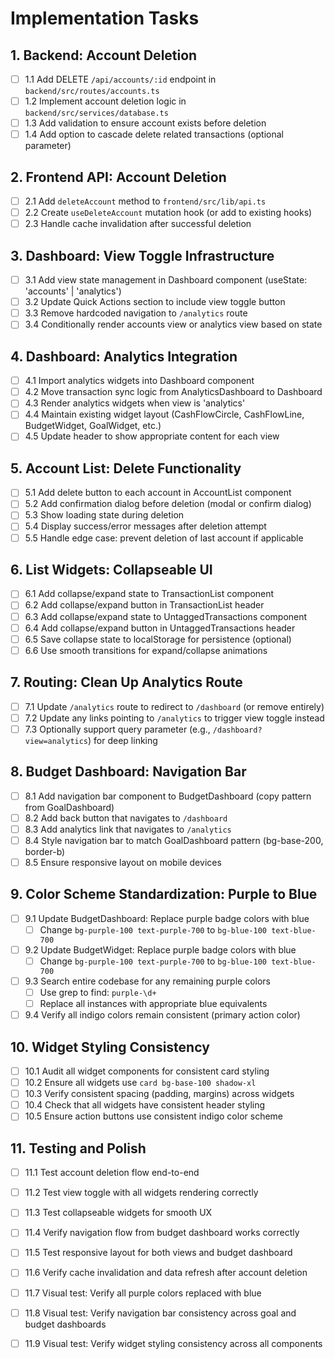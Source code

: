 # Implementation Tasks

## 1. Backend: Account Deletion
- [ ] 1.1 Add DELETE `/api/accounts/:id` endpoint in `backend/src/routes/accounts.ts`
- [ ] 1.2 Implement account deletion logic in `backend/src/services/database.ts`
- [ ] 1.3 Add validation to ensure account exists before deletion
- [ ] 1.4 Add option to cascade delete related transactions (optional parameter)

## 2. Frontend API: Account Deletion
- [ ] 2.1 Add `deleteAccount` method to `frontend/src/lib/api.ts`
- [ ] 2.2 Create `useDeleteAccount` mutation hook (or add to existing hooks)
- [ ] 2.3 Handle cache invalidation after successful deletion

## 3. Dashboard: View Toggle Infrastructure
- [ ] 3.1 Add view state management in Dashboard component (useState: 'accounts' | 'analytics')
- [ ] 3.2 Update Quick Actions section to include view toggle button
- [ ] 3.3 Remove hardcoded navigation to `/analytics` route
- [ ] 3.4 Conditionally render accounts view or analytics view based on state

## 4. Dashboard: Analytics Integration
- [ ] 4.1 Import analytics widgets into Dashboard component
- [ ] 4.2 Move transaction sync logic from AnalyticsDashboard to Dashboard
- [ ] 4.3 Render analytics widgets when view is 'analytics'
- [ ] 4.4 Maintain existing widget layout (CashFlowCircle, CashFlowLine, BudgetWidget, GoalWidget, etc.)
- [ ] 4.5 Update header to show appropriate content for each view

## 5. Account List: Delete Functionality
- [ ] 5.1 Add delete button to each account in AccountList component
- [ ] 5.2 Add confirmation dialog before deletion (modal or confirm dialog)
- [ ] 5.3 Show loading state during deletion
- [ ] 5.4 Display success/error messages after deletion attempt
- [ ] 5.5 Handle edge case: prevent deletion of last account if applicable

## 6. List Widgets: Collapseable UI
- [ ] 6.1 Add collapse/expand state to TransactionList component
- [ ] 6.2 Add collapse/expand button in TransactionList header
- [ ] 6.3 Add collapse/expand state to UntaggedTransactions component
- [ ] 6.4 Add collapse/expand button in UntaggedTransactions header
- [ ] 6.5 Save collapse state to localStorage for persistence (optional)
- [ ] 6.6 Use smooth transitions for expand/collapse animations

## 7. Routing: Clean Up Analytics Route
- [ ] 7.1 Update `/analytics` route to redirect to `/dashboard` (or remove entirely)
- [ ] 7.2 Update any links pointing to `/analytics` to trigger view toggle instead
- [ ] 7.3 Optionally support query parameter (e.g., `/dashboard?view=analytics`) for deep linking

## 8. Budget Dashboard: Navigation Bar
- [ ] 8.1 Add navigation bar component to BudgetDashboard (copy pattern from GoalDashboard)
- [ ] 8.2 Add back button that navigates to `/dashboard`
- [ ] 8.3 Add analytics link that navigates to `/analytics`
- [ ] 8.4 Style navigation bar to match GoalDashboard pattern (bg-base-200, border-b)
- [ ] 8.5 Ensure responsive layout on mobile devices

## 9. Color Scheme Standardization: Purple to Blue
- [ ] 9.1 Update BudgetDashboard: Replace purple badge colors with blue
  - [ ] Change `bg-purple-100 text-purple-700` to `bg-blue-100 text-blue-700`
- [ ] 9.2 Update BudgetWidget: Replace purple badge colors with blue
  - [ ] Change `bg-purple-100 text-purple-700` to `bg-blue-100 text-blue-700`
- [ ] 9.3 Search entire codebase for any remaining purple colors
  - [ ] Use grep to find: `purple-\d+`
  - [ ] Replace all instances with appropriate blue equivalents
- [ ] 9.4 Verify all indigo colors remain consistent (primary action color)

## 10. Widget Styling Consistency
- [ ] 10.1 Audit all widget components for consistent card styling
- [ ] 10.2 Ensure all widgets use `card bg-base-100 shadow-xl`
- [ ] 10.3 Verify consistent spacing (padding, margins) across widgets
- [ ] 10.4 Check that all widgets have consistent header styling
- [ ] 10.5 Ensure action buttons use consistent indigo color scheme

## 11. Testing and Polish
- [ ] 11.1 Test account deletion flow end-to-end
- [ ] 11.2 Test view toggle with all widgets rendering correctly
- [ ] 11.3 Test collapseable widgets for smooth UX
- [ ] 11.4 Verify navigation flow from budget dashboard works correctly
- [ ] 11.5 Test responsive layout for both views and budget dashboard
- [ ] 11.6 Verify cache invalidation and data refresh after account deletion
- [ ] 11.7 Visual test: Verify all purple colors replaced with blue
- [ ] 11.8 Visual test: Verify navigation bar consistency across goal and budget dashboards
- [ ] 11.9 Visual test: Verify widget styling consistency across all components


